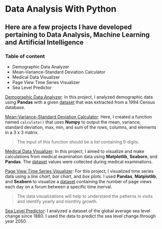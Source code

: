 # Data Analysis With Python

Here are a few projects I have developed pertaining to Data Analysis, 
Machine Learning and Artificial Intelligence
---
### Table of content
* Demographic Data Analyzer
* Mean-Variance-Standard Deviation Calculator
* Medical Data Visualizer
* Page View Time Series Visualizer
* Sea Level Predictor

[Demographic Data Analyzer](demographic_data_analyzer.py): 
In this project, I analyzed demographic data using **Pandas** 
with a given [dataset](adult.data.csv) that was extracted from a 1994 Census database.

[Mean-Variance-Standard Deviation Calculator](mean-variance-standard_deviation_calculator.py):
Here, I created a function named `calculate()` that uses **Numpy** to 
output the mean, variance, standard deviation, max, 
min, and sum of the rows, columns, and elements in a 3 x 3 matrix.
>The input of this function should be a _list_ containing 9 digits.

[Medical Data Visualizer](medical_data_visualizer.py):
In this project, I aimed to visualize and make calculations from medical
examination data using **Matplotlib**, **Seaborn**, and **Pandas**. 
The [dataset](medical_examination.csv) values were collected during medical examinations.

[Page View Time Series Visualizer](page_view_time_series_visualizer.py):
For this project, I visualized time series data using a _line chart_, _bar chart_,
and _box plots_. I used **Pandas**, **Matplotlib**, and **Seaborn** to visualize a 
[dataset](fcc-forum-pageviews.csv) containing the number of page views each day on a
forum between a specific time inerval. 
>The data visualizations will help to
understand the patterns in visits and identify yearly and monthly growth.

[Sea Level Predictor](sea_level_predictor.py):
I analyzed a dataset of the global average sea level change since 1880. 
I used the data to predict the sea level change through year 2050.
